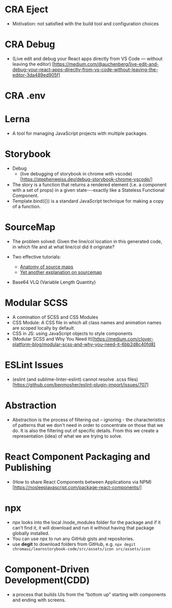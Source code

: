 # CRA Eject

-   Motivation: not satisfied with the build tool and configuration choices

# CRA Debug

-   (Live edit and debug your React apps directly from VS Code — without leaving the editor) [https://medium.com/@auchenberg/live-edit-and-debug-your-react-apps-directly-from-vs-code-without-leaving-the-editor-3da489ed905f]

# CRA .env

# Lerna

-   A tool for managing JavaScript projects with multiple packages.

# Storybook

-   Debug
    -   (live debugging of storybook in chrome with vscode)[https://stephenweiss.dev/debug-storybook-chrome-vscode/]
-   The story is a function that returns a rendered element (i.e. a component with a set of props) in a given state---exactly like a Stateless Functional Component.
-   Template.bind({}) is a standard JavaScript technique for making a copy of a function.

# SourceMap

-   The problem solved: Given the line/col location in this generated code, in which file and at what line/col did it originate?
-   Two effective tutorials:

    -   [Anatomy of source maps](https://www.bugsnag.com/blog/source-maps)
    -   [Yet another explanation on sourcemap](https://medium.com/@trungutt/yet-another-explanation-on-sourcemap-669797e418ce)

-   Base64 VLQ (Variable Length Quantity)

# Modular SCSS

-   A comination of SCSS and CSS Modules
-   CSS Module: A CSS file in which all class names and animation names are scoped locally by default.
-   CSS in JS: using JavaScript objects to style components
-   (Modular SCSS and Why You Need It)[https://medium.com/clover-platform-blog/modular-scss-and-why-you-need-it-6bb2d8c40fd8]

# ESLint Issues

-   (eslint (and sublime-linter-eslint) cannot resolve .scss files)[https://github.com/benmosher/eslint-plugin-import/issues/707]

# Abstraction

-   Abstraction is the process of filtering out – ignoring - the characteristics of patterns that we don't need in order to concentrate on those that we do. It is also the filtering out of specific details. From this we create a representation (idea) of what we are trying to solve.

# React Component Packaging and Publishing

-   (How to share React Components between Applications via NPM)[https://nosleepjavascript.com/package-react-components/]

# npx

-   npx looks into the local /node_modules folder for the package and if it can’t find it, it will download and run it without having that package globally installed.
-   You can use npx to run any GitHub gists and repositories.
-   use **degit** to download folders from GitHub, e.g. `npx degit chromaui/learnstorybook-code/src/assets/icon src/assets/icon`

# Component-Driven Development(CDD)

-   a process that builds UIs from the “bottom up” starting with components and ending with screens.
